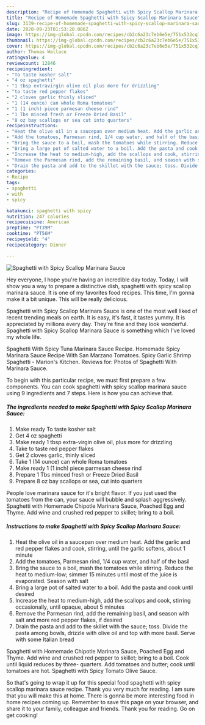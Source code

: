 ```yaml
---
description: "Recipe of Homemade Spaghetti with Spicy Scallop Marinara Sauce"
title: "Recipe of Homemade Spaghetti with Spicy Scallop Marinara Sauce"
slug: 3139-recipe-of-homemade-spaghetti-with-spicy-scallop-marinara-sauce
date: 2020-09-23T01:53:20.086Z
image: https://img-global.cpcdn.com/recipes/cb2c6a23c7eb6e5e/751x532cq70/spaghetti-with-spicy-scallop-marinara-sauce-recipe-main-photo.jpg
thumbnail: https://img-global.cpcdn.com/recipes/cb2c6a23c7eb6e5e/751x532cq70/spaghetti-with-spicy-scallop-marinara-sauce-recipe-main-photo.jpg
cover: https://img-global.cpcdn.com/recipes/cb2c6a23c7eb6e5e/751x532cq70/spaghetti-with-spicy-scallop-marinara-sauce-recipe-main-photo.jpg
author: Thomas Wallace
ratingvalue: 4
reviewcount: 12846
recipeingredient:
- "To taste kosher salt"
- "4 oz spaghetti"
- "1 tbsp extravirgin olive oil plus more for drizzling"
- "to taste red pepper flakes"
- "2 cloves garlic thinly sliced"
- "1 (14 ounce) can whole Roma tomatoes"
- "1 (1 inch) piece parmesan cheese rind"
- "1 Tbs minced fresh or Freeze Dried Basil"
- "8 oz bay scallops or sea cut into quarters"
recipeinstructions:
- "Heat the olive oil in a saucepan over medium heat. Add the garlic and red pepper flakes and cook, stirring, until the garlic softens, about 1 minute"
- "Add the tomatoes, Parmesan rind, 1/4 cup water, and half of the basil"
- "Bring the sauce to a boil, mash the tomatoes while stirring. Reduce the heat to medium-low; simmer 15 minutes until most of the juice is evaporated. Season with salt"
- "Bring a large pot of salted water to a boil. Add the pasta and cook until desired"
- "Increase the heat to medium-high, add the scallops and cook, stirring occasionally, until opaque, about 5 minutes"
- "Remove the Parmesan rind, add the remaining basil, and season with salt and more red pepper flakes, if desired"
- "Drain the pasta and add to the skillet with the sauce; toss. Divide the pasta among bowls, drizzle with olive oil and top with more basil. Serve with some Italian bread"
categories:
- Recipe
tags:
- spaghetti
- with
- spicy

katakunci: spaghetti with spicy 
nutrition: 247 calories
recipecuisine: American
preptime: "PT39M"
cooktime: "PT56M"
recipeyield: "4"
recipecategory: Dinner

---
```



![Spaghetti with Spicy Scallop Marinara Sauce](https://img-global.cpcdn.com/recipes/cb2c6a23c7eb6e5e/751x532cq70/spaghetti-with-spicy-scallop-marinara-sauce-recipe-main-photo.jpg)

Hey everyone, I hope you're having an incredible day today. Today, I will show you a way to prepare a distinctive dish, spaghetti with spicy scallop marinara sauce. It is one of my favorites food recipes. This time, I'm gonna make it a bit unique. This will be really delicious.

Spaghetti with Spicy Scallop Marinara Sauce is one of the most well liked of recent trending meals on earth. It is easy, it's fast, it tastes yummy. It is appreciated by millions every day. They're fine and they look wonderful. Spaghetti with Spicy Scallop Marinara Sauce is something which I've loved my whole life.

Spaghetti With Spicy Tuna Marinara Sauce Recipe. Homemade Spicy Marinara Sauce Recipe With San Marzano Tomatoes. Spicy Garlic Shrimp Spaghetti - Marion&#39;s Kitchen. Reviews for: Photos of Spaghetti With Marinara Sauce.


To begin with this particular recipe, we must first prepare a few components. You can cook spaghetti with spicy scallop marinara sauce using 9 ingredients and 7 steps. Here is how you can achieve that.

<!--inarticleads1-->

##### The ingredients needed to make Spaghetti with Spicy Scallop Marinara Sauce:

1. Make ready To taste kosher salt
1. Get 4 oz spaghetti
1. Make ready 1 tbsp extra-virgin olive oil, plus more for drizzling
1. Take to taste red pepper flakes
1. Get 2 cloves garlic, thinly sliced
1. Take 1 (14 ounce) can whole Roma tomatoes
1. Make ready 1 (1 inch) piece parmesan cheese rind
1. Prepare 1 Tbs minced fresh or Freeze Dried Basil
1. Prepare 8 oz bay scallops or sea, cut into quarters


People love marinara sauce for it&#39;s bright flavor. If you just used the tomatoes from the can, your sauce will bubble and splash aggressively. Spaghetti with Homemade Chipotle Marinara Sauce, Poached Egg and Thyme. Add wine and crushed red pepper to skillet; bring to a boil. 

<!--inarticleads2-->

##### Instructions to make Spaghetti with Spicy Scallop Marinara Sauce:

1. Heat the olive oil in a saucepan over medium heat. Add the garlic and red pepper flakes and cook, stirring, until the garlic softens, about 1 minute
1. Add the tomatoes, Parmesan rind, 1/4 cup water, and half of the basil
1. Bring the sauce to a boil, mash the tomatoes while stirring. Reduce the heat to medium-low; simmer 15 minutes until most of the juice is evaporated. Season with salt
1. Bring a large pot of salted water to a boil. Add the pasta and cook until desired
1. Increase the heat to medium-high, add the scallops and cook, stirring occasionally, until opaque, about 5 minutes
1. Remove the Parmesan rind, add the remaining basil, and season with salt and more red pepper flakes, if desired
1. Drain the pasta and add to the skillet with the sauce; toss. Divide the pasta among bowls, drizzle with olive oil and top with more basil. Serve with some Italian bread


Spaghetti with Homemade Chipotle Marinara Sauce, Poached Egg and Thyme. Add wine and crushed red pepper to skillet; bring to a boil. Cook until liquid reduces by three- quarters. Add tomatoes and butter; cook until tomatoes are hot. Spaghetti with Spicy Tomato Olive Sauce. 

So that's going to wrap it up for this special food spaghetti with spicy scallop marinara sauce recipe. Thank you very much for reading. I am sure that you will make this at home. There is gonna be more interesting food in home recipes coming up. Remember to save this page on your browser, and share it to your family, colleague and friends. Thank you for reading. Go on get cooking!
